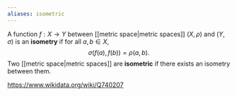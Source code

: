 ```yaml
---
aliases: isometric
---
```

A function $f: X\to Y$ between [[metric space|metric spaces]] $(X, \rho)$ and $(Y,\sigma)$ is an **isometry** if for all $a,b \in X$, $$\sigma(f(a), f(b)) = \rho(a,b).$$ Two [[metric space|metric spaces]] are **isometric** if there exists an isometry between them. 

https://www.wikidata.org/wiki/Q740207